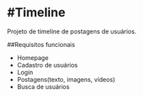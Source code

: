 #Timeline
========

Projeto de timeline de postagens de usuários.

##Requisitos funcionais
* Homepage
* Cadastro de usuários
* Login
* Postagens(texto, imagens, vídeos)
* Busca de usuários
